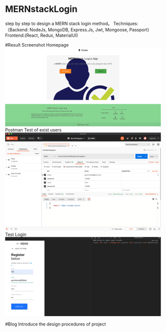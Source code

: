 # MERNstackLogin
step by step to design a MERN stack login method。
Techniques:（Backend: NodeJs, MongoDB, Express.Js, Jwt, Mongoose, Passport） Frontend:(React, Redux, MaterialUI)

#Result Screenshot
Homepage
![image](https://github.com/ShuangChenGust/MERNstackLogin/blob/master/client/src/homepage.png)
Postman Test of exist users
![image](https://github.com/ShuangChenGust/MERNstackLogin/blob/master/client/src/testexist.png)
Test Login 
![image](https://github.com/ShuangChenGust/MERNstackLogin/blob/master/client/src/test.png)


#Blog
Introduce the design procedures of project
